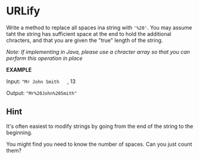 # URLify

Write a method to replace all spaces ina string with `'%20'`. You may assume taht the string has sufficient space at the end to hold the additional chracters, and that you are given the "true" length of the string.

*Note: If implementing in Java, please use a chracter array so that you can perform this operation in place*

**EXAMPLE**

Input: `"Mr John Smith   `, 13

Output: `"Mr%20John%20Smith"`

## Hint

It's often easiest to modify strings by going from the end of the string to the beginning.

You  might find you need to know the number of spaces. Can you just count them?